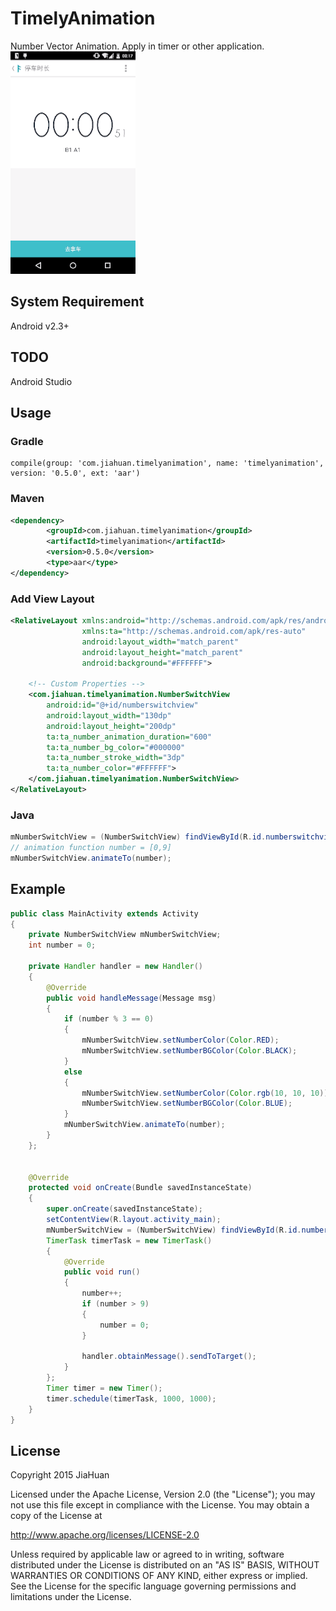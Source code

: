 # TimelyAnimation
Number Vector Animation. Apply in timer or other application.<br/>
![SAMPLE](./images/sample.gif)

## System Requirement
Android v2.3+

## TODO
Android Studio

## Usage
### Gradle
```
compile(group: 'com.jiahuan.timelyanimation', name: 'timelyanimation', version: '0.5.0', ext: 'aar')
```

### Maven
```xml
<dependency>
        <groupId>com.jiahuan.timelyanimation</groupId>
        <artifactId>timelyanimation</artifactId>
        <version>0.5.0</version>
        <type>aar</type>
</dependency>
```

### Add View Layout
```xml
<RelativeLayout xmlns:android="http://schemas.android.com/apk/res/android"
                xmlns:ta="http://schemas.android.com/apk/res-auto"
                android:layout_width="match_parent"
                android:layout_height="match_parent"
                android:background="#FFFFFF">

    <!-- Custom Properties -->
    <com.jiahuan.timelyanimation.NumberSwitchView
        android:id="@+id/numberswitchview"
        android:layout_width="130dp"
        android:layout_height="200dp"
        ta:ta_number_animation_duration="600"
        ta:ta_number_bg_color="#000000"
        ta:ta_number_stroke_width="3dp"
        ta:ta_number_color="#FFFFFF">
    </com.jiahuan.timelyanimation.NumberSwitchView>
</RelativeLayout>
```

### Java
```java
mNumberSwitchView = (NumberSwitchView) findViewById(R.id.numberswitchview);
// animation function number = [0,9]
mNumberSwitchView.animateTo(number);
```

## Example
```java
public class MainActivity extends Activity
{
    private NumberSwitchView mNumberSwitchView;
    int number = 0;

    private Handler handler = new Handler()
    {
        @Override
        public void handleMessage(Message msg)
        {
            if (number % 3 == 0)
            {
                mNumberSwitchView.setNumberColor(Color.RED);
                mNumberSwitchView.setNumberBGColor(Color.BLACK);
            }
            else
            {
                mNumberSwitchView.setNumberColor(Color.rgb(10, 10, 10));
                mNumberSwitchView.setNumberBGColor(Color.BLUE);
            }
            mNumberSwitchView.animateTo(number);
        }
    };


    @Override
    protected void onCreate(Bundle savedInstanceState)
    {
        super.onCreate(savedInstanceState);
        setContentView(R.layout.activity_main);
        mNumberSwitchView = (NumberSwitchView) findViewById(R.id.numberswitchview);
        TimerTask timerTask = new TimerTask()
        {
            @Override
            public void run()
            {
                number++;
                if (number > 9)
                {
                    number = 0;
                }

                handler.obtainMessage().sendToTarget();
            }
        };
        Timer timer = new Timer();
        timer.schedule(timerTask, 1000, 1000);
    }
}
```

## License
Copyright 2015 JiaHuan

Licensed under the Apache License, Version 2.0 (the "License"); you may not use this file except in compliance with the License. You may obtain a copy of the License at

http://www.apache.org/licenses/LICENSE-2.0

Unless required by applicable law or agreed to in writing, software distributed under the License is distributed on an "AS IS" BASIS, WITHOUT WARRANTIES OR CONDITIONS OF ANY KIND, either express or implied. See the License for the specific language governing permissions and limitations under the License.
